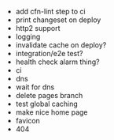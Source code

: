 - add cfn-lint step to ci
- print changeset on deploy
- http2 support
- logging
- invalidate cache on deploy?
- integration/e2e test?
- health check alarm thing?
- ci
- dns
- wait for dns
- delete pages branch
- test global caching
- make nice home page
- favicon
- 404
